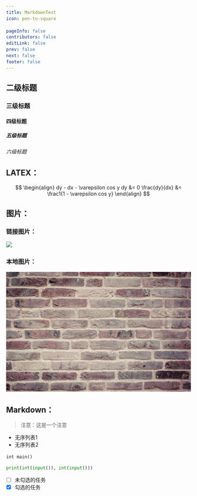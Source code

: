 ```yaml
---
title: MarkdownTest
icon: pen-to-square

pageInfo: false
contributors: false
editLink: false
prev: false
next: false
footer: false
---
```


## 二级标题

### 三级标题

#### 四级标题

##### 五级标题

###### 六级标题

## LATEX：

$$
\begin{align}
dy - dx - \varepsilon cos y dy &= 0
\frac{dy}{dx} &= \frac1{1 - \varepsilon cos y}
\end{align}
$$

## 图片：

### 链接图片：

![](https://t.alcy.cc/pc/)

### 本地图片：

![](cover1.jpg)

## Markdown：

> 注意：这是一个注意

- 无序列表1
- 无序列表2

`int main()`

```python
print(int(input()), int(input()))
```

- [ ] 未勾选的任务
- [x] 勾选的任务
